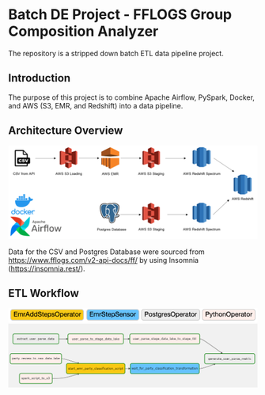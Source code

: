 # Batch DE Project - FFLOGS Group Composition Analyzer

The repository is a stripped down batch ETL data pipeline project.

## Introduction

The purpose of this project is to combine Apache Airflow, PySpark, Docker, and AWS (S3, EMR, and Redshift) into a data pipeline. 

## Architecture Overview

![Architecture](assets/images/architecture.png)

Data for the CSV and Postgres Database were sourced from https://www.fflogs.com/v2-api-docs/ff/ by using Insomnia (https://insomnia.rest/).

## ETL Workflow

![daglegend](assets/images/daglegend.png)
![dag](assets/images/dag.png)


